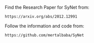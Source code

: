 Find the Research Paper for SyNet from:
```
https://arxiv.org/abs/2012.12991
```

Follow the information and code from:
```
https://github.com/mertalbaba/SyNet
```
